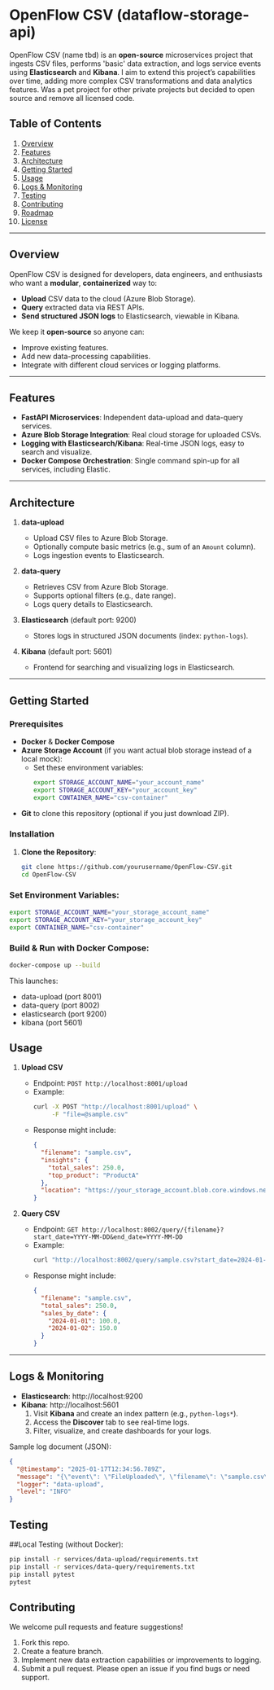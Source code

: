 # OpenFlow CSV (dataflow-storage-api)

OpenFlow CSV (name tbd) is an **open-source** microservices project that ingests CSV files, performs 'basic' data extraction, and logs service events using **Elasticsearch** and **Kibana**. I aim to extend this project’s capabilities over time, adding more complex CSV transformations and data analytics features. Was a pet project for other private projects but decided to open source and remove all licensed code.

## Table of Contents
1. [Overview](#overview)
2. [Features](#features)
3. [Architecture](#architecture)
4. [Getting Started](#getting-started)
5. [Usage](#usage)
6. [Logs & Monitoring](#logs--monitoring)
7. [Testing](#testing)
8. [Contributing](#contributing)
9. [Roadmap](#roadmap)
10. [License](#license)

---

## Overview

OpenFlow CSV is designed for developers, data engineers, and enthusiasts who want a **modular**, **containerized** way to:
- **Upload** CSV data to the cloud (Azure Blob Storage).
- **Query** extracted data via REST APIs.
- **Send structured JSON logs** to Elasticsearch, viewable in Kibana.

We keep it **open-source** so anyone can:
- Improve existing features.
- Add new data-processing capabilities.
- Integrate with different cloud services or logging platforms.

---

## Features

- **FastAPI Microservices**: Independent data-upload and data-query services.
- **Azure Blob Storage Integration**: Real cloud storage for uploaded CSVs.
- **Logging with Elasticsearch/Kibana**: Real-time JSON logs, easy to search and visualize.
- **Docker Compose Orchestration**: Single command spin-up for all services, including Elastic.

---

## Architecture

1. **data-upload**  
   - Upload CSV files to Azure Blob Storage.
   - Optionally compute basic metrics (e.g., sum of an `Amount` column).
   - Logs ingestion events to Elasticsearch.

2. **data-query**  
   - Retrieves CSV from Azure Blob Storage.
   - Supports optional filters (e.g., date range).
   - Logs query details to Elasticsearch.

3. **Elasticsearch** (default port: 9200)  
   - Stores logs in structured JSON documents (index: `python-logs`).

4. **Kibana** (default port: 5601)  
   - Frontend for searching and visualizing logs in Elasticsearch.

---

## Getting Started

### Prerequisites
- **Docker** & **Docker Compose**  
- **Azure Storage Account** (if you want actual blob storage instead of a local mock):
  - Set these environment variables:
    ```bash
    export STORAGE_ACCOUNT_NAME="your_account_name"
    export STORAGE_ACCOUNT_KEY="your_account_key"
    export CONTAINER_NAME="csv-container"
    ```
- **Git** to clone this repository (optional if you just download ZIP).

### Installation
1. **Clone the Repository**:
   ```bash
   git clone https://github.com/yourusername/OpenFlow-CSV.git
   cd OpenFlow-CSV
    ```

### Set Environment Variables:

```bash
export STORAGE_ACCOUNT_NAME="your_storage_account_name"
export STORAGE_ACCOUNT_KEY="your_storage_account_key"
export CONTAINER_NAME="csv-container"
```

### Build & Run with Docker Compose:

```bash
docker-compose up --build
```

This launches:

- data-upload (port 8001)
- data-query (port 8002)
- elasticsearch (port 9200)
- kibana (port 5601)

## Usage

1. **Upload CSV**  
   - Endpoint: `POST http://localhost:8001/upload`  
   - Example:
     ```bash
     curl -X POST "http://localhost:8001/upload" \
          -F "file=@sample.csv"
     ```
   - Response might include:
     ```json
     {
       "filename": "sample.csv",
       "insights": {
         "total_sales": 250.0,
         "top_product": "ProductA"
       },
       "location": "https://your_storage_account.blob.core.windows.net/csv-container/sample.csv"
     }
     ```

2. **Query CSV**  
   - Endpoint: `GET http://localhost:8002/query/{filename}?start_date=YYYY-MM-DD&end_date=YYYY-MM-DD`
   - Example:
     ```bash
     curl "http://localhost:8002/query/sample.csv?start_date=2024-01-01&end_date=2024-02-01"
     ```
   - Response might include:
     ```json
     {
       "filename": "sample.csv",
       "total_sales": 250.0,
       "sales_by_date": {
         "2024-01-01": 100.0,
         "2024-01-02": 150.0
       }
     }
     ```

---

## Logs & Monitoring

- **Elasticsearch**: http://localhost:9200  
- **Kibana**: http://localhost:5601  
  1. Visit **Kibana** and create an index pattern (e.g., `python-logs*`).  
  2. Access the **Discover** tab to see real-time logs.  
  3. Filter, visualize, and create dashboards for your logs.

Sample log document (JSON):
```json
{
  "@timestamp": "2025-01-17T12:34:56.789Z",
  "message": "{\"event\": \"FileUploaded\", \"filename\": \"sample.csv\", \"total_sales\": 250.0}",
  "logger": "data-upload",
  "level": "INFO"
}
```

## Testing
##Local Testing (without Docker):

```bash
pip install -r services/data-upload/requirements.txt
pip install -r services/data-query/requirements.txt
pip install pytest
pytest
```

## Contributing
We welcome pull requests and feature suggestions!

1. Fork this repo.
2. Create a feature branch.
3. Implement new data extraction capabilities or improvements to logging.
4. Submit a pull request.
Please open an issue if you find bugs or need support.
